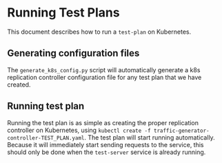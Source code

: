 # Running Test Plans

This document describes how to run a `test-plan` on Kubernetes.

## Generating configuration files

The `generate_k8s_config.py` script will automatically generate a k8s
replication controller configuration file for any test plan that we have
created.

## Running test plan

Running the test plan is as simple as creating the proper replication controller
on Kubernetes, using `kubectl create -f
traffic-generator-controller-TEST_PLAN.yaml`. The test plan will start running
automatically. Because it will immediately start sending requests to the
service, this should only be done when the `test-server` service is already
running.
